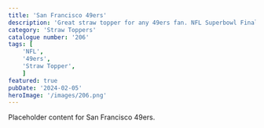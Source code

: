 ```yaml
---
title: 'San Francisco 49ers'
description: 'Great straw topper for any 49ers fan. NFL Superbowl Finalists 2024'
category: 'Straw Toppers'
catalogue number: '206'
tags: [
    'NFL', 
    '49ers',
    'Straw Topper', 
    ]
featured: true
pubDate: '2024-02-05'
heroImage: '/images/206.png'
---
```


Placeholder content for San Francisco 49ers.